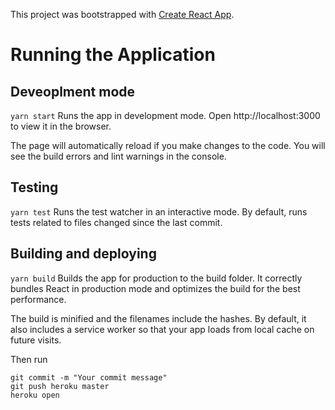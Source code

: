 This project was bootstrapped with [Create React App](https://github.com/facebookincubator/create-react-app).

# Running the Application

## Deveoplment mode
```yarn start```
Runs the app in development mode.
Open http://localhost:3000 to view it in the browser.

The page will automatically reload if you make changes to the code.
You will see the build errors and lint warnings in the console.

## Testing
```yarn test```
Runs the test watcher in an interactive mode.
By default, runs tests related to files changed since the last commit.

## Building and deploying
```yarn build```
Builds the app for production to the build folder.
It correctly bundles React in production mode and optimizes the build for the best performance.

The build is minified and the filenames include the hashes.
By default, it also includes a service worker so that your app loads from local cache on future visits.

Then run
```
git commit -m "Your commit message"
git push heroku master
heroku open
```

